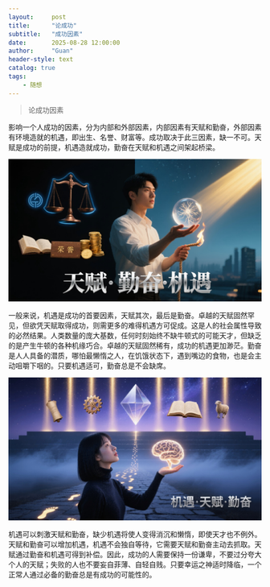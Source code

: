 ```yaml
---
layout:     post
title:      "论成功"
subtitle:   "成功因素"
date:       2025-08-28 12:00:00
author:     "Guan"
header-style: text
catalog: true
tags:
    - 随想
---
```


> 论成功因素

影响一个人成功的因素，分为内部和外部因素，内部因素有天赋和勤奋，外部因素有环境造就的机遇，即出生、名誉、财富等。成功取决于此三因素，缺一不可。天赋是成功的前提，机遇造就成功，勤奋在天赋和机遇之间架起桥梁。

![成功论](/img/chengong01.png)

一般来说，机遇是成功的首要因素，天赋其次，最后是勤奋。卓越的天赋固然罕见，但欲凭天赋取得成功，则需更多的难得机遇方可促成。这是人的社会属性导致的必然结果。人类数量的庞大基数，任何时刻始终不缺牛顿式的可能天才，但缺乏的是产生牛顿的各种机缘巧合。卓越的天赋固然稀有，成功的机遇更加渺茫。勤奋是人人具备的潜质，哪怕最懒惰之人，在饥饿状态下，遇到嘴边的食物，也是会主动咀嚼下咽的。只要机遇适可，勤奋总是不会缺席。

![成功论](/img/chengong02.png)

机遇可以刺激天赋和勤奋，缺少机遇将使人变得消沉和懒惰，即使天才也不例外。天赋和勤奋可以增加机遇，机遇不会独自等待，它需要天赋和勤奋主动去抓取。天赋通过勤奋和机遇可得到补偿。因此，成功的人需要保持一份谦卑，不要过分夸大个人的天赋；失败的人也不要妄自菲薄、自轻自贱。只要幸运之神适时降临，一个正常人通过必备的勤奋总是有成功的可能性的。